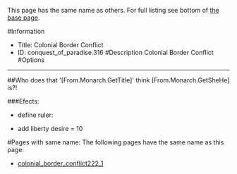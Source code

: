 This page has the same name as others. For full listing see bottom of [the base page](colonial_border.md).

#Information
 - Title: Colonial Border Conflict
 - ID: conquest_of_paradise.316
#Description
Colonial Border Conflict
#Options

___
##Who does that '[From.Monarch.GetTitle]' think [From.Monarch.GetSheHe] is?!

###Efects:<ul><li>define ruler:</li><ul></ul><li>add liberty desire = 10</li></ul>


#Pages with same name:
The following pages have the same name as this page:
 - [colonial_border_conflict222_1](colonial_border_conflict222_1.md)
